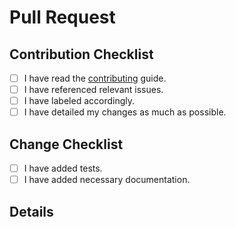 <!--
Thank you for submitting a pull request!

While we look over every pull request, we maintain a focus on
this project's current roadmap. If your pull request does not
fit within this project's current roadmap or fix an open issue,
it may be closed. Please reference any relevant issues, label
accordingly, and detail your changes as much as possible.
-->

# Pull Request

## Contribution Checklist

<!-- Put an 'x' in the boxes that apply. -->

- [ ] I have read the [contributing](https://github.com/uwreact/shire/blob/master/CONTRIBUTING.md) guide.
- [ ] I have referenced relevant issues.
- [ ] I have labeled accordingly.
- [ ] I have detailed my changes as much as possible.

## Change Checklist

- [ ] I have added tests.
- [ ] I have added necessary documentation.

## Details

<!-- Provide more details below this comment. -->
